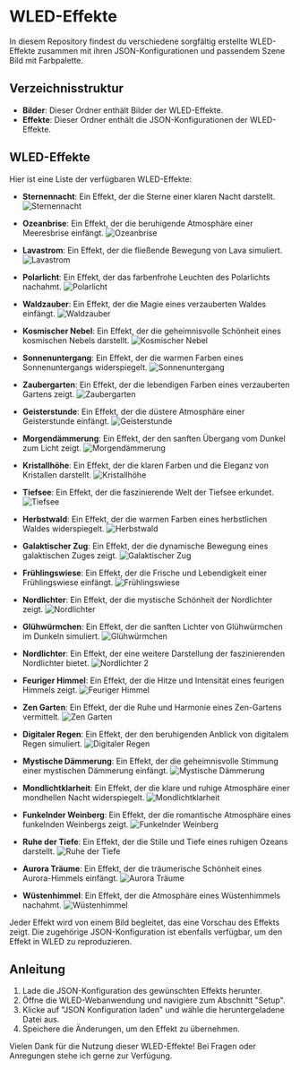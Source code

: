 # WLED-Effekte

In diesem Repository findest du verschiedene sorgfältig erstellte WLED-Effekte zusammen mit ihren JSON-Konfigurationen und passendem Szene Bild mit Farbpalette.

## Verzeichnisstruktur

- **Bilder**: Dieser Ordner enthält Bilder der WLED-Effekte.
- **Effekte**: Dieser Ordner enthält die JSON-Konfigurationen der WLED-Effekte.

## WLED-Effekte

Hier ist eine Liste der verfügbaren WLED-Effekte:



- **Sternennacht**: Ein Effekt, der die Sterne einer klaren Nacht darstellt.
  ![Sternennacht](/bilder/sternennacht.png)

- **Ozeanbrise**: Ein Effekt, der die beruhigende Atmosphäre einer Meeresbrise einfängt.
  ![Ozeanbrise](/bilder/ozeanbrise.png)

- **Lavastrom**: Ein Effekt, der die fließende Bewegung von Lava simuliert.
  ![Lavastrom](/bilder/lavastrom.png)

- **Polarlicht**: Ein Effekt, der das farbenfrohe Leuchten des Polarlichts nachahmt.
  ![Polarlicht](/bilder/polarlicht.png)

- **Waldzauber**: Ein Effekt, der die Magie eines verzauberten Waldes einfängt.
  ![Waldzauber](/bilder/waldzauber.png)

- **Kosmischer Nebel**: Ein Effekt, der die geheimnisvolle Schönheit eines kosmischen Nebels darstellt.
  ![Kosmischer Nebel](/bilder/kosmischernebel.png)

- **Sonnenuntergang**: Ein Effekt, der die warmen Farben eines Sonnenuntergangs widerspiegelt.
  ![Sonnenuntergang](/bilder/sonnenuntergang.png)

- **Zaubergarten**: Ein Effekt, der die lebendigen Farben eines verzauberten Gartens zeigt.
  ![Zaubergarten](/bilder/zaubergarten.png)

- **Geisterstunde**: Ein Effekt, der die düstere Atmosphäre einer Geisterstunde einfängt.
  ![Geisterstunde](/bilder/geisterstunde.png)

- **Morgendämmerung**: Ein Effekt, der den sanften Übergang vom Dunkel zum Licht zeigt.
  ![Morgendämmerung](/bilder/morgendämmerung.png)

- **Kristallhöhe**: Ein Effekt, der die klaren Farben und die Eleganz von Kristallen darstellt.
  ![Kristallhöhe](/bilder/kristallhöhe.png)

- **Tiefsee**: Ein Effekt, der die faszinierende Welt der Tiefsee erkundet.
  ![Tiefsee](bilder/tiefsee.png)

- **Herbstwald**: Ein Effekt, der die warmen Farben eines herbstlichen Waldes widerspiegelt.
  ![Herbstwald](/bilder/herbstwald.png)

- **Galaktischer Zug**: Ein Effekt, der die dynamische Bewegung eines galaktischen Zuges zeigt.
  ![Galaktischer Zug](/bilder/galaktischerzug.png)

- **Frühlingswiese**: Ein Effekt, der die Frische und Lebendigkeit einer Frühlingswiese einfängt.
  ![Frühlingswiese](/bilder/frühlingswiese.png)

- **Nordlichter**: Ein Effekt, der die mystische Schönheit der Nordlichter zeigt.
  ![Nordlichter](/bilder/nordlichter.png)

- **Glühwürmchen**: Ein Effekt, der die sanften Lichter von Glühwürmchen im Dunkeln simuliert.
  ![Glühwürmchen](/bilder/glühwürmchen.png)

- **Nordlichter**: Ein Effekt, der eine weitere Darstellung der faszinierenden Nordlichter bietet.
  ![Nordlichter 2](/bilder/nordlichter.png)

- **Feuriger Himmel**: Ein Effekt, der die Hitze und Intensität eines feurigen Himmels zeigt.
  ![Feuriger Himmel](/bilder/feurigerhimmel.png)

- **Zen Garten**: Ein Effekt, der die Ruhe und Harmonie eines Zen-Gartens vermittelt.
  ![Zen Garten](/bilder/zengarten.png)

- **Digitaler Regen**: Ein Effekt, der den beruhigenden Anblick von digitalem Regen simuliert.
  ![Digitaler Regen](/bilder/digitalerregen.png)

- **Mystische Dämmerung**: Ein Effekt, der die geheimnisvolle Stimmung einer mystischen Dämmerung einfängt.
  ![Mystische Dämmerung](/bilder/mystischedämmerung.png)

- **Mondlichtklarheit**: Ein Effekt, der die klare und ruhige Atmosphäre einer mondhellen Nacht widerspiegelt.
  ![Mondlichtklarheit](/bilder/mondlichtklarheit.png)

- **Funkelnder Weinberg**: Ein Effekt, der die romantische Atmosphäre eines funkelnden Weinbergs zeigt.
  ![Funkelnder Weinberg](/bilder/funkelnderweinberg.png)

- **Ruhe der Tiefe**: Ein Effekt, der die Stille und Tiefe eines ruhigen Ozeans darstellt.
  ![Ruhe der Tiefe](/bilder/ruhedertiefe.png)

- **Aurora Träume**: Ein Effekt, der die träumerische Schönheit eines Aurora-Himmels einfängt.
  ![Aurora Träume](/bilder/aurora.jpg)
  
- **Wüstenhimmel**: Ein Effekt, der die Atmosphäre eines Wüstenhimmels nachahmt.
  ![Wüstenhimmel](/bilder/wüstenhimmel.png)


Jeder Effekt wird von einem Bild begleitet, das eine Vorschau des Effekts zeigt. Die zugehörige JSON-Konfiguration ist ebenfalls verfügbar, um den Effekt in WLED zu reproduzieren.

## Anleitung

1. Lade die JSON-Konfiguration des gewünschten Effekts herunter.
2. Öffne die WLED-Webanwendung und navigiere zum Abschnitt "Setup".
3. Klicke auf "JSON Konfiguration laden" und wähle die heruntergeladene Datei aus.
4. Speichere die Änderungen, um den Effekt zu übernehmen.

Vielen Dank für die Nutzung dieser WLED-Effekte! Bei Fragen oder Anregungen stehe ich gerne zur Verfügung.
